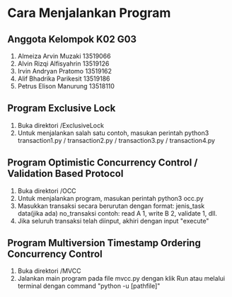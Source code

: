 # Cara Menjalankan Program 


## Anggota Kelompok K02 G03
1. Almeiza Arvin Muzaki 13519066
2. Alvin Rizqi Alfisyahrin 13519126
3. Irvin Andryan Pratomo 13519162
4. Alif Bhadrika Parikesit 13519186
5. Petrus Elison Manurung 13518110


## Program Exclusive Lock
1. Buka direktori /ExclusiveLock
2. Untuk menjalankan salah satu contoh, masukan perintah python3 transaction1.py / transaction2.py / transaction3.py / transaction4.py

## Program Optimistic Concurrency Control / Validation Based Protocol
1. Buka direktori /OCC
2. Untuk menjalankan program, masukan perintah python3 occ.py
3. Masukkan transaksi secara berurutan dengan format: jenis_task data(jika ada) no_transaksi
contoh: read A 1, write B 2, validate 1, dll.
4. Jika seluruh transaksi telah diinput, akhiri dengan input "execute"

## Program Multiversion Timestamp Ordering Concurrency Control
1. Buka direktori /MVCC
2. Jalankan main program pada file mvcc.py dengan klik Run atau melalui terminal dengan command "python -u [pathfile]"